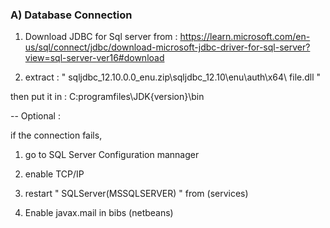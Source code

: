 ### A) Database Connection 

1) Download JDBC for Sql server from : 
https://learn.microsoft.com/en-us/sql/connect/jdbc/download-microsoft-jdbc-driver-for-sql-server?view=sql-server-ver16#download

2) extract :  " sqljdbc_12.10.0.0_enu.zip\sqljdbc_12.10\enu\auth\x64\ file.dll "

then put it in : C:programfiles\JDK{version}\bin

-- Optional : 

if the connection fails, 
1) go to SQL Server Configuration mannager

2) enable TCP/IP 

3) restart " SQLServer(MSSQLSERVER) " from (services)
4) Enable javax.mail in bibs (netbeans)